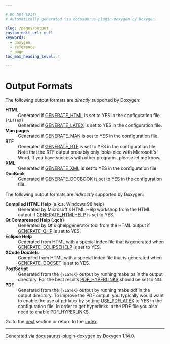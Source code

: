 ```yaml
---

# DO NOT EDIT!
# Automatically generated via docusaurus-plugin-doxygen by Doxygen.

slug: /pages/output
custom_edit_url: null
keywords:
  - doxygen
  - reference
  - page
toc_max_heading_level: 4

---
```


<div class="doxyPage">

# Output Formats




<p>The following output formats are <em>directly</em> supported by Doxygen:</p>

<dl class="doxyVariableList">
<dt><b>HTML</b></dt>
<dd>Generated if <a href="/web-doxygen/docs/pages/config/#cfg_generate_html">GENERATE_HTML</a> is set to <span class="doxyComputerOutput">YES</span> in the configuration file.</dd>
<dt><code>{\LaTeX}</code></dt>
<dd>Generated if <a href="/web-doxygen/docs/pages/config/#cfg_generate_latex">GENERATE_LATEX</a> is set to <span class="doxyComputerOutput">YES</span> in the configuration file.</dd>
<dt><b>Man pages</b></dt>
<dd>Generated if <a href="/web-doxygen/docs/pages/config/#cfg_generate_man">GENERATE_MAN</a> is set to <span class="doxyComputerOutput">YES</span> in the configuration file.</dd>
<dt><b>RTF</b></dt>
<dd>Generated if <a href="/web-doxygen/docs/pages/config/#cfg_generate_rtf">GENERATE_RTF</a> is set to <span class="doxyComputerOutput">YES</span> in the configuration file.
Note that the RTF output probably only looks nice with Microsoft's Word. If you have success with other programs, please let me know.</dd>
<dt><b>XML</b></dt>
<dd>Generated if <a href="/web-doxygen/docs/pages/config/#cfg_generate_xml">GENERATE_XML</a> is set to <span class="doxyComputerOutput">YES</span> in the configuration file.</dd>
<dt><b>DocBook</b></dt>
<dd>Generated if <a href="/web-doxygen/docs/pages/config/#cfg_generate_docbook">GENERATE_DOCBOOK</a> is set to <span class="doxyComputerOutput">YES</span> in the configuration file.</dd>
</dl>

<p>The following output formats are <em>indirectly</em> supported by Doxygen:</p>

<dl class="doxyVariableList">
<dt><b>Compiled HTML Help</b> (a.k.a. Windows 98 help)</dt>
<dd>Generated by Microsoft's HTML Help workshop from the HTML output if <a href="/web-doxygen/docs/pages/config/#cfg_generate_htmlhelp">GENERATE_HTMLHELP</a> is set to <span class="doxyComputerOutput">YES</span>.</dd>
<dt><b>Qt Compressed Help (.qch)</b></dt>
<dd>Generated by Qt's qhelpgenerator tool from the HTML output if <a href="/web-doxygen/docs/pages/config/#cfg_generate_qhp">GENERATE_QHP</a> is set to <span class="doxyComputerOutput">YES</span>.</dd>
<dt><b>Eclipse Help</b></dt>
<dd>Generated from HTML with a special index file that is generated when <a href="/web-doxygen/docs/pages/config/#cfg_generate_eclipsehelp">GENERATE_ECLIPSEHELP</a> is set to <span class="doxyComputerOutput">YES</span>.</dd>
<dt><b>XCode DocSets</b></dt>
<dd>Compiled from HTML with a special index file that is generated when <a href="/web-doxygen/docs/pages/config/#cfg_generate_docset">GENERATE_DOCSET</a> is set to <span class="doxyComputerOutput">YES</span>.</dd>
<dt><b>PostScript</b></dt>
<dd>Generated from the <code>{\LaTeX}</code> output by running <span class="doxyComputerOutput">make ps</span> in the output directory. For the best results <a href="/web-doxygen/docs/pages/config/#cfg_pdf_hyperlinks">PDF_HYPERLINKS</a> should be set to <span class="doxyComputerOutput">NO</span>.</dd>
<dt><b>PDF</b></dt>
<dd>Generated from the <code>{\LaTeX}</code> output by running <span class="doxyComputerOutput">make pdf</span> in the output directory. To improve the PDF output, you typically would want to enable the use of <span class="doxyComputerOutput">pdflatex</span> by setting <a href="/web-doxygen/docs/pages/config/#cfg_use_pdflatex">USE_PDFLATEX</a> to <span class="doxyComputerOutput">YES</span> in the configuration file. In order to get hyperlinks in the PDF file you also need to enable <a href="/web-doxygen/docs/pages/config/#cfg_pdf_hyperlinks">PDF_HYPERLINKS</a>.</dd>
</dl>
 
Go to the <a href="/docs/pages/searching/">next</a> section or return to the
 <a href="/docs/">index</a>.


<hr/>

<p class="doxyGeneratedBy">Generated via <a href="https://github.com/xpack/docusaurus-plugin-doxygen">docusaurus-plugin-doxygen</a> by <a href="https://www.doxygen.nl">Doxygen</a> 1.14.0.</p>

</div>
